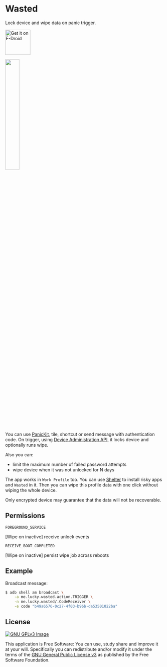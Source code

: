 # Wasted

Lock device and wipe data on panic trigger.

[<img 
     src="https://fdroid.gitlab.io/artwork/badge/get-it-on.png"
     alt="Get it on F-Droid"
     height="80">](https://f-droid.org/packages/me.lucky.wasted/)

<img 
     src="https://user-images.githubusercontent.com/53379023/148635108-ebd6c331-b7e5-4fe6-a60b-fc224398c920.png" 
     width="30%" 
     height="30%">

You can use [PanicKit](https://guardianproject.info/code/panickit/), tile, shortcut or send message 
with authentication code. On trigger, using 
[Device Administration API](https://developer.android.com/guide/topics/admin/device-admin), it 
locks device and optionally runs wipe.

Also you can:
- limit the maximum number of failed password attempts
- wipe device when it was not unlocked for N days

The app works in `Work Profile` too. You can use [Shelter](https://github.com/PeterCxy/Shelter) to 
install risky apps and `Wasted` in it. Then you can wipe this profile data with one click without 
wiping the whole device.

Only encrypted device may guarantee that the data will not be recoverable.

## Permissions

`FOREGROUND_SERVICE`

[Wipe on inactive] receive unlock events

`RECEIVE_BOOT_COMPLETED`

[Wipe on inactive] persist wipe job across reboots

## Example

Broadcast message:
```sh
$ adb shell am broadcast \
    -a me.lucky.wasted.action.TRIGGER \
    -n me.lucky.wasted/.CodeReceiver \
    -e code "b49a6576-0c27-4f03-b96b-da53501022ba"
```

## License
[![GNU GPLv3 Image](https://www.gnu.org/graphics/gplv3-127x51.png)](https://www.gnu.org/licenses/gpl-3.0.en.html)  

This application is Free Software: You can use, study share and improve it at your will. 
Specifically you can redistribute and/or modify it under the terms of the
[GNU General Public License v3](https://www.gnu.org/licenses/gpl.html) as published by the Free 
Software Foundation.
